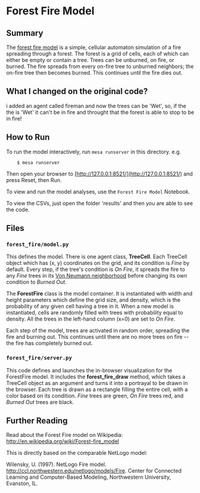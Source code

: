 # Forest Fire Model

## Summary

The [forest fire model](http://en.wikipedia.org/wiki/Forest-fire_model) is a simple, cellular automaton simulation of a fire spreading through a forest. The forest is a grid of cells, each of which can either be empty or contain a tree. Trees can be unburned, on fire, or burned. The fire spreads from every on-fire tree to unburned neighbors; the on-fire tree then becomes burned. This continues until the fire dies out.

## What I changed on the original code?

i added an agent called fireman and now the trees can be 'Wet', so, if the the is 'Wet' it can't be in fire and throught that the forest is able to stop to be in fire!

## How to Run

To run the model interactively, run ``mesa runserver`` in this directory. e.g.

```
    $ mesa runserver
```

Then open your browser to [http://127.0.0.1:8521/](http://127.0.0.1:8521/) and press Reset, then Run.

To view and run the model analyses, use the ``Forest Fire Model`` Notebook.

To view the CSVs, just open the folder 'results' and then you are able to see the code.

## Files

### ``forest_fire/model.py``

This defines the model. There is one agent class, **TreeCell**. Each TreeCell object which has (x, y) coordinates on the grid, and its condition is *Fine* by default. Every step, if the tree's condition is *On Fire*, it spreads the fire to any *Fine* trees in its [Von Neumann neighborhood](http://en.wikipedia.org/wiki/Von_Neumann_neighborhood) before changing its own condition to *Burned Out*.

The **ForestFire** class is the model container. It is instantiated with width and height parameters which define the grid size, and density, which is the probability of any given cell having a tree in it. When a new model is instantiated, cells are randomly filled with trees with probability equal to density. All the trees in the left-hand column (x=0) are set to *On Fire*.

Each step of the model, trees are activated in random order, spreading the fire and burning out. This continues until there are no more trees on fire -- the fire has completely burned out.


### ``forest_fire/server.py``

This code defines and launches the in-browser visualization for the ForestFire model. It includes the **forest_fire_draw** method, which takes a TreeCell object as an argument and turns it into a portrayal to be drawn in the browser. Each tree is drawn as a rectangle filling the entire cell, with a color based on its condition. *Fine* trees are green, *On Fire* trees red, and *Burned Out* trees are black.

## Further Reading

Read about the Forest Fire model on Wikipedia: http://en.wikipedia.org/wiki/Forest-fire_model

This is directly based on the comparable NetLogo model:

Wilensky, U. (1997). NetLogo Fire model. http://ccl.northwestern.edu/netlogo/models/Fire. Center for Connected Learning and Computer-Based Modeling, Northwestern University, Evanston, IL.

